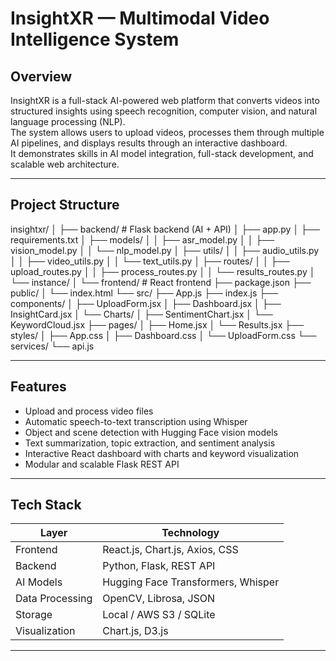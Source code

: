 # InsightXR — Multimodal Video Intelligence System

## Overview
InsightXR is a full-stack AI-powered web platform that converts videos into structured insights using speech recognition, computer vision, and natural language processing (NLP).  
The system allows users to upload videos, processes them through multiple AI pipelines, and displays results through an interactive dashboard.  
It demonstrates skills in AI model integration, full-stack development, and scalable web architecture.

---

## Project Structure

insightxr/
│
├── backend/                             # Flask backend (AI + API)
│   ├── app.py
│   ├── requirements.txt
│   ├── models/
│   │   ├── asr_model.py
│   │   ├── vision_model.py
│   │   └── nlp_model.py
│   ├── utils/
│   │   ├── audio_utils.py
│   │   ├── video_utils.py
│   │   └── text_utils.py
│   ├── routes/
│   │   ├── upload_routes.py
│   │   ├── process_routes.py
│   │   └── results_routes.py
│   └── instance/
│
└── frontend/                            # React frontend
    ├── package.json
    ├── public/
    │   └── index.html
    └── src/
        ├── App.js
        ├── index.js
        ├── components/
        │   ├── UploadForm.jsx
        │   ├── Dashboard.jsx
        │   ├── InsightCard.jsx
        │   └── Charts/
        │       ├── SentimentChart.jsx
        │       └── KeywordCloud.jsx
        ├── pages/
        │   ├── Home.jsx
        │   └── Results.jsx
        ├── styles/
        │   ├── App.css
        │   ├── Dashboard.css
        │   └── UploadForm.css
        └── services/
            └── api.js

---

## Features
- Upload and process video files  
- Automatic speech-to-text transcription using Whisper  
- Object and scene detection with Hugging Face vision models  
- Text summarization, topic extraction, and sentiment analysis  
- Interactive React dashboard with charts and keyword visualization  
- Modular and scalable Flask REST API  

---

## Tech Stack

| Layer | Technology |
|--------|-------------|
| Frontend | React.js, Chart.js, Axios, CSS |
| Backend | Python, Flask, REST API |
| AI Models | Hugging Face Transformers, Whisper |
| Data Processing | OpenCV, Librosa, JSON |
| Storage | Local / AWS S3 / SQLite |
| Visualization | Chart.js, D3.js |

---

#
